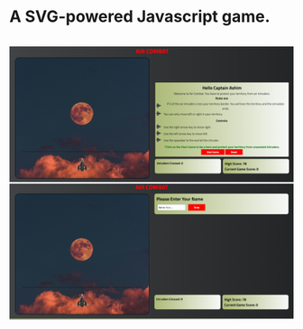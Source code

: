 <h1>A SVG-powered Javascript game.</h1>
<br>
<img src="./assets/air-combat1.png" alt="Homepage Screenshot 2">
<br>
<img src="./assets/air-combat2.png" alt="Homepage Screenshot 2">